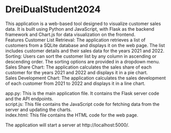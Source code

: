 # DreiDualStudent2024

This application is a web-based tool designed to visualize customer sales data. It is built using Python and JavaScript, with Flask as the backend framework and Chart.js for data visualization on the frontend.  
Features
Customer List Retrieval: The application retrieves a list of customers from a SQLite database and displays it on the web page. The list includes customer details and their sales data for the years 2021 and 2022.  
Sorting: Users can sort the customer list by any column in ascending or descending order. The sorting options are provided in a dropdown menu.  
Sales Share Chart: The application calculates the sales share of each customer for the years 2021 and 2022 and displays it in a pie chart.  
Sales Development Chart: The application calculates the sales development of each customer from 2021 to 2022 and displays it in a line chart. 

app.py: This is the main application file. It contains the Flask server code and the API endpoints.  
script.js: This file contains the JavaScript code for fetching data from the server and updating the charts.  
index.html: This file contains the HTML code for the web page.

The application will start a server at http://localhost:5000/.
